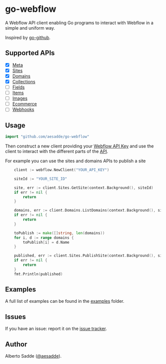 # go-webflow

A Webflow API client enabling Go programs to interact with Webflow in a simple and uniform way.

Inspired by [go-github](https://github.com/google/go-github).


## Supported APIs

- [x] [Meta](https://developers.webflow.com/#meta)
- [x] [Sites](https://developers.webflow.com/#sites)
- [x] [Domains](https://developers.webflow.com/#domains)
- [x] [Collections](https://developers.webflow.com/#collections)
- [ ] [Fields](https://developers.webflow.com/#fields)
- [ ] [Items](https://developers.webflow.com/#items)
- [ ] [Images](https://developers.webflow.com/#images)
- [ ] [Ecommerce](https://developers.webflow.com/#ecommerce)
- [ ] [Webhooks](https://developers.webflow.com/#webhooks)

## Usage

```go
import "github.com/aesadde/go-webflow"
```

Then construct a new client providing your [Webflow API Key](https://developers.webflow.com/#authentication) and use
the client to interact with the different parts of the [API](#supported-apis).

For example you can use the sites and domains APIs to publish a site
```go
    client := webflow.NewClient("YOUR_API_KEY")

    siteId := "YOUR_SITE_ID"

    site, err := client.Sites.GetSite(context.Background(), siteId)
    if err != nil {
        return
    }

    domains, err := client.Domains.ListDomains(context.Background(), site.Id, nil)
    if err != nil {
        return
    }

    toPublish := make([]string, len(domains))
    for i, d := range domains {
        toPublish[i] = d.Name
    }

    published, err := client.Sites.PublishSite(context.Background(), siteId, toPublish)
    if err != nil {
        return
    }
    fmt.Println(published)
```

## Examples

A full list of examples can be found in the [examples](./examples) folder.


## Issues
If you have an issue: report it on the [issue tracker](https://github.com/aesadde/go-webflow/issues).

## Author
Alberto Sadde ([@aesadde](https://github.com/aesadde)).